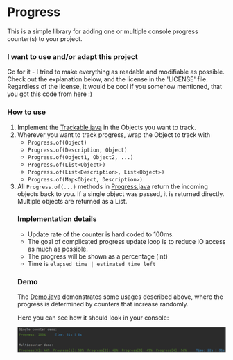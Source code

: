# Progress

This is a simple library for adding one or multiple console progress counter(s) to your project.

### I want to use and/or adapt this project

Go for it - I tried to make everything as readable and modifiable as possible.
Check out the explanation below, and the license in the 'LICENSE' file.
Regardless of the license, it would be cool if you somehow mentioned, that you got this code from here :)

### How to use
   1) Implement the [Trackable.java](https://github.com/danielbinder/Progress/blob/master/src/Trackable.java) in the Objects you want to track.
   2) Wherever you want to track progress, wrap the Object to track with
      - `Progress.of(Object)`
      - `Progress.of(Description, Object)`
      - `Progress.of(Object1, Object2, ...)`
      - `Progress.of(List<Object>)`
      - `Progress.of(List<Description>, List<Object>)`
      - `Progress.of(Map<Object, Description>)`
   3) All `Progress.of(...)` methods in [Progress.java](https://github.com/danielbinder/Progress/blob/master/src/Progress.java) return the incoming objects back to you.
      If a single object was passed, it is returned directly.
      Multiple objects are returned as a List<Object>.

### Implementation details
   - Update rate of the counter is hard coded to 100ms.
   - The goal of complicated progress update loop is to reduce IO access as much as possible.
   - The progress will be shown as a percentage (int)
   - Time is `elapsed time | estimated time left`

### Demo
The [Demo.java](https://github.com/danielbinder/Progress/blob/master/src/Demo.java) demonstrates some usages described above, where the progress is determined by counters that increase randomly.

Here you can see how it should look in your console:

![demo.png](demo.png)
